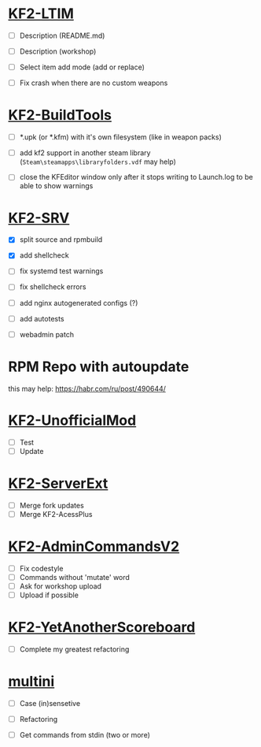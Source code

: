 # [KF2-LTIM](https://github.com/GenZmeY/KF2-LightTIM/blob/master/TODO.md)
- [ ] Description (README.md)
- [ ] Description (workshop)
- [ ] Select item add mode (add or replace)
- [ ] Fix crash when there are no custom weapons


# [KF2-BuildTools](https://github.com/GenZmeY/KF2-BuildTools/blob/master/TODO.md)
- [ ] *.upk (or *.kfm) with it's own filesystem (like in weapon packs)
- [ ] add kf2 support in another steam library (`Steam\steamapps\libraryfolders.vdf` may help)
- [ ] close the KFEditor window only after it stops writing to Launch.log to be able to show warnings


# [KF2-SRV](https://github.com/GenZmeY/KF2-SRV/blob/master/TODO.md)
- [x] split source and rpmbuild
- [x] add shellcheck
- [ ] fix systemd test warnings
- [ ] fix shellcheck errors
- [ ] add nginx autogenerated configs (?)
- [ ] add autotests
- [ ] webadmin patch


# RPM Repo with autoupdate
this may help: https://habr.com/ru/post/490644/


# [KF2-UnofficialMod](https://github.com/GenZmeY/UnofficialMod)
- [ ] Test
- [ ] Update

# [KF2-ServerExt](https://github.com/GenZmeY/KF2-Server-Extension)
- [ ] Merge fork updates
- [ ] Merge KF2-AcessPlus 

# [KF2-AdminCommandsV2](https://github.com/GenZmeY/KF2-AdminCommandsV2)
- [ ] Fix codestyle
- [ ] Commands without 'mutate' word
- [ ] Ask for workshop upload
- [ ] Upload if possible

# [KF2-YetAnotherScoreboard](https://github.com/GenZmeY/KF2-YetAnotherScoreboard/blob/master/TODO.md)
- [ ] Complete my greatest refactoring

# [multini](https://github.com/GenZmeY/multini)
- [ ] Case (in)sensetive
- [ ] Refactoring
- [ ] Get commands from stdin (two or more)

